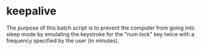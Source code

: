# keepalive

The purpose of this batch script is to prevent the computer from going into sleep mode by emulating the keystroke for the "num lock" key twice with a frequency specified by the user (in minutes).
